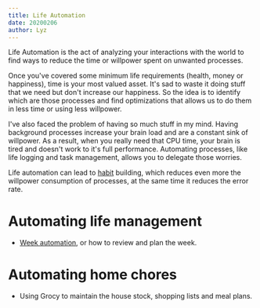 ```yaml
---
title: Life Automation
date: 20200206
author: Lyz
---
```


Life Automation is the act of analyzing your interactions with the world to find
ways to reduce the time or willpower spent on unwanted processes.

Once you've covered some minimum life requirements (health, money or
happiness), time is your most valued asset. It's sad to waste it doing stuff
that we need but don't increase our happiness. So the idea is to identify which
are those processes and find optimizations that allows us to do them in less
time or using less willpower.

I've also faced the problem of having so much stuff in my mind. Having
background processes increase your brain load and are a constant sink of
willpower. As a result, when you really need that CPU time, your brain is tired
and doesn't work to it's full performance. Automating processes, like life
logging and task management, allows you to delegate those worries.

Life automation can lead to [habit](https://en.wikipedia.org/wiki/Habit)
building, which reduces even more the willpower consumption of processes, at the
same time it reduces the error rate.

# Automating life management

* [Week automation](week_automation.md), or how to review and plan the week.

# Automating home chores

* Using Grocy to maintain the house stock, shopping lists and meal
  plans.
